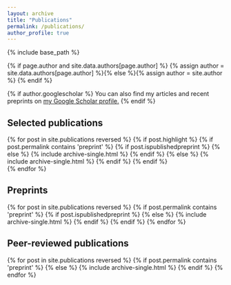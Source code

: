 ```yaml
---
layout: archive
title: "Publications"
permalink: /publications/
author_profile: true
---
```


{% include base_path %}

{% if page.author and site.data.authors[page.author] %}
  {% assign author = site.data.authors[page.author] %}{% else %}{% assign author = site.author %}
{% endif %}

{% if author.googlescholar %}
  You can also find my articles and recent preprints on <u><a href="{{author.googlescholar}}">my Google Scholar profile</a>.</u>
{% endif %}

## Selected publications

{% for post in site.publications reversed %}
  {% if post.highlight %}
    {% if post.permalink contains 'preprint' %}
      {% if post.ispublishedpreprint %}
      {% else %}
        {% include archive-single.html %}
      {% endif %}
    {% else %}
        {% include archive-single.html %}
    {% endif %}
  {% endif %}  
{% endfor %}

## Preprints

{% for post in site.publications reversed %}
  {% if post.permalink contains 'preprint' %}
    {% if post.ispublishedpreprint %}
    {% else %}
      {% include archive-single.html %}
    {% endif %}
  {% endif %}
{% endfor %}

## Peer-reviewed publications

{% for post in site.publications reversed %}
  {% if post.permalink contains 'preprint' %}
  {% else %}
      {% include archive-single.html %}
  {% endif %}
{% endfor %}
